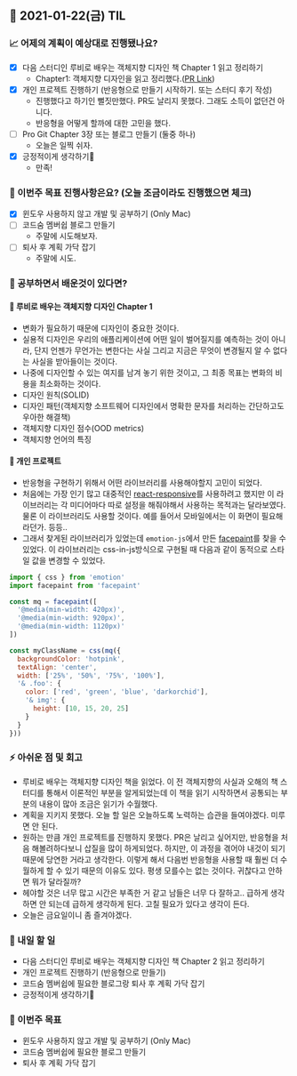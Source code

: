 ## 📆 2021-01-22(금) TIL

### 📈 어제의 계획이 예상대로 진행됐나요?
- [x] 다음 스터디인 루비로 배우는 객체지향 디자인 책 Chapter 1 읽고 정리하기
  - Chapter1: 객체지향 디자인을 읽고 정리했다.([PR Link](https://github.com/saseungmin/reading_books_record_repository/pull/25))
- [x] 개인 프로젝트 진행하기 (반응형으로 만들기 시작하기. 또는 스터디 후기 작성)
  - 진행했다고 하기인 뻘짓만했다. PR도 날리지 못했다. 그래도 소득이 없던건 아니다.
  - 반응형을 어떻게 할까에 대한 고민을 했다.
- [ ] Pro Git Chapter 3장 또는 블로그 만들기 (둘중 하나)
  - 오늘은 일찍 쉬자.
- [x] 긍정적이게 생각하기😤
  - 만족!

### 🦄 이번주 목표 진행사항은요? (오늘 조금이라도 진행했으면 체크)
- [x] 윈도우 사용하지 않고 개발 및 공부하기 (Only Mac)
- [ ] 코드숨 멤버쉽 블로그 만들기
  - 주말에 시도해보자.
- [ ] 퇴사 후 계획 가닥 잡기
  - 주말에 시도.

### 🤔 공부하면서 배운것이 있다면?

#### 🎈 루비로 배우는 객체지향 디자인 Chapter 1
- 변화가 필요하기 때문에 디자인이 중요한 것이다.
- 실용적 디자인은 우리의 애플리케이션에 어떤 일이 벌어질지를 예측하는 것이 아니라, 단지 언젠가 무언가는 변한다는 사실 그리고 지금은 무엇이 변경될지 알 수 없다는 사실을 받아들이는 것이다.
- 나중에 디자인할 수 있는 여지를 남겨 놓기 위한 것이고, 그 최종 목표는 변화의 비용을 최소화하는 것이다.
- 디자인 원칙(SOLID)
- 디자인 패턴(객체지향 소프트웨어 디자인에서 명확한 문자를 처리하는 간단하고도 우아한 해결책)
- 객체지향 디자인 점수(OOD metrics)
- 객체지향 언어의 특징

#### 🎈 개인 프로젝트
- 반응형을 구현하기 위해서 어떤 라이브러리를 사용해야할지 고민이 되었다.
- 처음에는 가장 인기 많고 대중적인 [react-responsive](https://www.npmjs.com/package/react-responsive)를 사용하려고 했지만 이 라이브러리는 각 미디어마다 따로 설정을 해줘야해서 사용하는 목적과는 달라보였다. 물론 이 라이브러리도 사용할 것이다. 예를 들어서 모바일에서는 이 화면이 필요해라던가. 등등..
- 그래서 찾게된 라이브러리가 있었는데 `emotion-js`에서 만든 [facepaint](https://github.com/emotion-js/facepaint)를 찾을 수 있었다. 이 라이브러리는 css-in-js방식으로 구현될 때 다음과 같이 동적으로 스타일 값을 변경할 수 있었다.

```jsx
import { css } from 'emotion'
import facepaint from 'facepaint'

const mq = facepaint([
  '@media(min-width: 420px)',
  '@media(min-width: 920px)',
  '@media(min-width: 1120px)'
])

const myClassName = css(mq({
  backgroundColor: 'hotpink',
  textAlign: 'center',
  width: ['25%', '50%', '75%', '100%'],
  '& .foo': {
    color: ['red', 'green', 'blue', 'darkorchid'],
    '& img': {
      height: [10, 15, 20, 25]
    }
  }
}))
```

### ⚡ 아쉬운 점 및 회고
- 루비로 배우는 객체지향 디자인 책을 읽었다. 이 전 객체지향의 사실과 오해의 책 스터디를 통해서 이론적인 부분을 알게되었는데 이 책을 읽기 시작하면서 공통되는 부분의 내용이 많아 조금은 읽기가 수월했다.
- 계획을 지키지 못했다. 오늘 할 일은 오늘하도록 노력하는 습관을 들여야겠다. 미루면 안 된다.
- 원하는 만큼 개인 프로젝트를 진행하지 못했다. PR은 날리고 싶어지만, 반응형을 처음 해볼려하다보니 삽질을 많이 하게되었다. 하지만, 이 과정을 겪어야 내것이 되기 때문에 당연한 거라고 생각한다. 이렇게 해서 다음번 반응형을 사용할 때 훨씬 더 수월하게 할 수 있기 때문의 이유도 있다. 평생 모를수는 없는 것이다. 귀찮다고 안하면 뭐가 달라질까?
- 헤야할 것은 너무 많고 시간은 부족한 거 같고 남들은 너무 다 잘하고.. 급하게 생각하면 안 되는데 급하게 생각하게 된다. 고칠 필요가 있다고 생각이 든다.
- 오늘은 금요일이니 좀 즐겨야겠다.

### 🚀 내일 할 일
- 다음 스터디인 루비로 배우는 객체지향 디자인 책 Chapter 2 읽고 정리하기
- 개인 프로젝트 진행하기 (반응형으로 만들기)
- 코드숨 멤버쉽에 필요한 블로그랑 퇴사 후 계획 가닥 잡기
- 긍정적이게 생각하기😤

### 🎯 이번주 목표
- 윈도우 사용하지 않고 개발 및 공부하기 (Only Mac)
- 코드숨 멤버쉽에 필요한 블로그 만들기
- 퇴사 후 계획 가닥 잡기